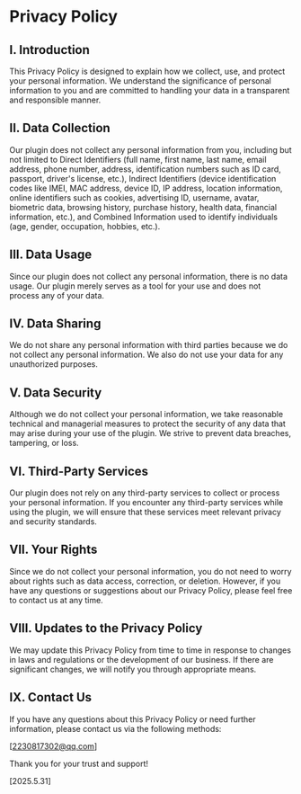 
# Privacy Policy

## I. Introduction

This Privacy Policy is designed to explain how we collect, use, and protect your personal information. We understand the significance of personal information to you and are committed to handling your data in a transparent and responsible manner.

## II. Data Collection

Our plugin does not collect any personal information from you, including but not limited to Direct Identifiers (full name, first name, last name, email address, phone number, address, identification numbers such as ID card, passport, driver's license, etc.), Indirect Identifiers (device identification codes like IMEI, MAC address, device ID, IP address, location information, online identifiers such as cookies, advertising ID, username, avatar, biometric data, browsing history, purchase history, health data, financial information, etc.), and Combined Information used to identify individuals (age, gender, occupation, hobbies, etc.).

## III. Data Usage

Since our plugin does not collect any personal information, there is no data usage. Our plugin merely serves as a tool for your use and does not process any of your data.

## IV. Data Sharing

We do not share any personal information with third parties because we do not collect any personal information. We also do not use your data for any unauthorized purposes.

## V. Data Security

Although we do not collect your personal information, we take reasonable technical and managerial measures to protect the security of any data that may arise during your use of the plugin. We strive to prevent data breaches, tampering, or loss.

## VI. Third-Party Services

Our plugin does not rely on any third-party services to collect or process your personal information. If you encounter any third-party services while using the plugin, we will ensure that these services meet relevant privacy and security standards.

## VII. Your Rights

Since we do not collect your personal information, you do not need to worry about rights such as data access, correction, or deletion. However, if you have any questions or suggestions about our Privacy Policy, please feel free to contact us at any time.

## VIII. Updates to the Privacy Policy

We may update this Privacy Policy from time to time in response to changes in laws and regulations or the development of our business. If there are significant changes, we will notify you through appropriate means.

## IX. Contact Us

If you have any questions about this Privacy Policy or need further information, please contact us via the following methods:

[2230817302@qq.com]


Thank you for your trust and support!

[2025.5.31]
